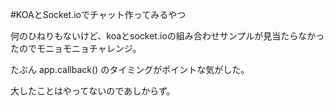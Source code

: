 #KOAとSocket.ioでチャット作ってみるやつ

何のひねりもないけど、koaとsocket.ioの組み合わせサンプルが見当たらなかったのでモニョモニョチャレンジ。

たぶん app.callback() のタイミングがポイントな気がした。

大したことはやってないのであしからず。
